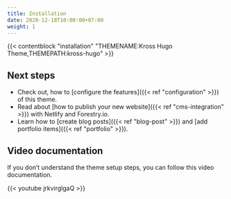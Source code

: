 ```yaml
---
title: Installation
date: 2020-12-18T10:00:00+07:00
weight: 1
---
```


{{< contentblock "installation" "THEMENAME:Kross Hugo Theme,THEMEPATH:kross-hugo" >}}

## Next steps

- Check out, how to [configure the features]({{< ref "configuration" >}}) of this theme.
- Read about [how to publish your new website]({{< ref "cms-integration" >}}) with Netlify and Forestry.io.
- Learn how to [create blog posts]({{< ref "blog-post" >}}) and [add portfolio items]({{< ref "portfolio" >}}).

## Video documentation

If you don’t understand the theme setup steps, you can follow this video documentation.

{{< youtube jrkvirglgaQ >}}
